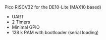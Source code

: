 Pico RISCV32 for the DE10-Lite (MAX10 based)

- UART
- 2 Timers
- Minimal GPIO
- 128 k RAM with bootloader (serial loading)
